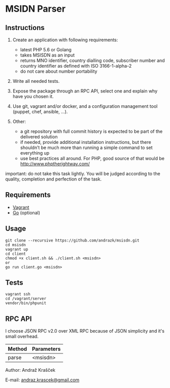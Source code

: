 # MSIDN Parser

## Instructions

1. Create an application with following requirements:

    - latest PHP 5.6 or Golang
    - takes MSISDN as an input
    - returns MNO identifier, country dialling code, subscriber number and country identifier as defined with ISO 3166-1-alpha-2
    - do not care about number portability

2. Write all needed tests.

3. Expose the package through an RPC API, select one and explain why have you chosen it.

4. Use git, vagrant and/or docker, and a configuration management tool (puppet, chef, ansible, ...).

5. Other:

    - a git repository with full commit history is expected to be part of the delivered solution
    - if needed, provide additional installation instructions, but there shouldn’t be much more than running a simple command to set everything up
    - use best practices all around. For PHP, good source of that would be http://www.phptherightway.com/

important: do not take this task lightly. You will be judged according to the quality, completion and perfection of the task.

## Requirements

- [Vagrant](https://docs.vagrantup.com/v2/installation/)
- [Go](https://golang.org/dl/) (optional)

## Usage

```
git clone --recursive https://github.com/andrazk/msisdn.git
cd msisdn
vagrant up
cd client
chmod +x client.sh && ./client.sh <msisdn>
or
go run client.go <msisdn>
```

## Tests

```
vagrant ssh
cd /vagrant/server
vendor/bin/phpunit
```

## RPC API

I choose JSON RPC v2.0 over XML RPC because of JSON simplicity and it's small overhead.

Method  | Parameters
------------- | -------------
parse   | \<msisdn\>



Author: Andraž Krašček

E-mail: andraz.krascek@gmail.com
